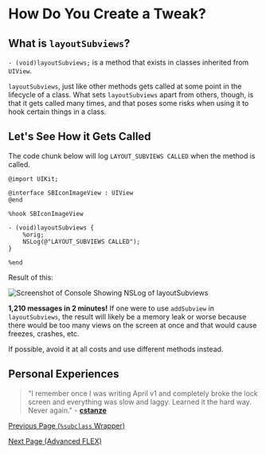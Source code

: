 # How Do You Create a Tweak?

## What is `layoutSubviews`?

`- (void)layoutSubviews;` is a method that exists in classes inherited from `UIView`.

`layoutSubviews`, just like other methods gets called at some point in the lifecycle of a class. What sets `layoutSubviews` apart from others, though, is that it gets called many times, and that poses some risks when using it to hook certain things in a class.

## Let's See How it Gets Called

The code chunk below will log `LAYOUT_SUBVIEWS CALLED` when the method is called.

```objc
@import UIKit;

@interface SBIconImageView : UIView
@end

%hook SBIconImageView

- (void)layoutSubviews {
    %orig;
    NSLog(@"LAYOUT_SUBVIEWS CALLED");
}

%end
```

Result of this:

![Screenshot of Console Showing NSLog of layoutSubviews](https://i.imgur.com/MkSwLHO.png)

**1,210 messages in 2 minutes!** If one were to use `addSubview` in `layoutSubviews`, the result will likely be a memory leak or worse because there would be too many views on the screen at once and that would cause freezes, crashes, etc.

If possible, avoid it at all costs and use different methods instead.

## Personal Experiences

> "I remember once I was writing April v1 and completely broke the lock screen and everything was slow and laggy. Learned it the hard way. Never again." \- **[cstanze](https://github.com/cstanze)**

[Previous Page (`%subclass` Wrapper)](.p11_subclassWrapper.md)

[Next Page (Advanced FLEX)](./p13_advanced_flex.md)
